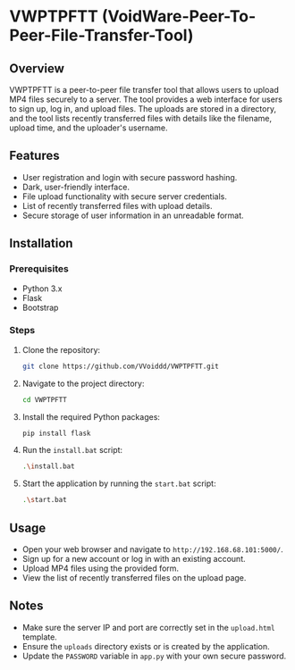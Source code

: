 # VWPTPFTT (VoidWare-Peer-To-Peer-File-Transfer-Tool)

## Overview
VWPTPFTT is a peer-to-peer file transfer tool that allows users to upload MP4 files securely to a server. The tool provides a web interface for users to sign up, log in, and upload files. The uploads are stored in a directory, and the tool lists recently transferred files with details like the filename, upload time, and the uploader's username.

## Features
- User registration and login with secure password hashing.
- Dark, user-friendly interface.
- File upload functionality with secure server credentials.
- List of recently transferred files with upload details.
- Secure storage of user information in an unreadable format.

## Installation

### Prerequisites
- Python 3.x
- Flask
- Bootstrap

### Steps
1. Clone the repository:
    ```bash
    git clone https://github.com/VVoiddd/VWPTPFTT.git
    ```

2. Navigate to the project directory:
    ```bash
    cd VWPTPFTT
    ```

3. Install the required Python packages:
    ```bash
    pip install flask
    ```

4. Run the `install.bat` script:
    ```bash
    .\install.bat
    ```

5. Start the application by running the `start.bat` script:
    ```bash
    .\start.bat
    ```

## Usage
- Open your web browser and navigate to `http://192.168.68.101:5000/`.
- Sign up for a new account or log in with an existing account.
- Upload MP4 files using the provided form.
- View the list of recently transferred files on the upload page.

## Notes
- Make sure the server IP and port are correctly set in the `upload.html` template.
- Ensure the `uploads` directory exists or is created by the application.
- Update the `PASSWORD` variable in `app.py` with your own secure password.
